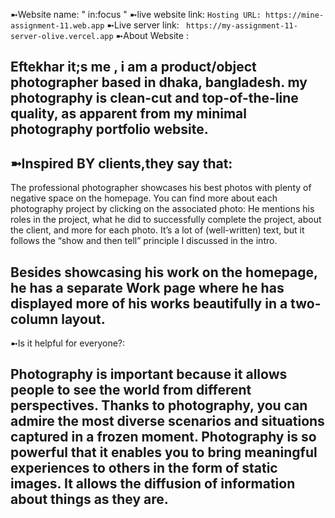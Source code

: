 ➼Website name:
" in:focus  "
➼live website link:
`Hosting URL: https://mine-assignment-11.web.app`
➼Live server link:
` https://my-assignment-11-server-olive.vercel.app`
➼About Website :
## Eftekhar it;s me , i am a product/object photographer based in dhaka, bangladesh. my photography is clean-cut and top-of-the-line quality, as apparent from my minimal photography portfolio website.

## ➼Inspired BY clients,they say that:
 The professional photographer showcases his best photos with plenty of negative space on the homepage. You can find more about each photography project by clicking on the associated photo: He mentions his roles in the project, what he did to successfully complete the project, about the client, and more for each photo. It’s a lot of (well-written) text, but it follows the “show and then tell” principle I discussed in the intro.

## Besides showcasing his work on the homepage, he has a separate Work page where he has displayed more of his works beautifully in a two-column layout.

➼Is it helpful for everyone?:
## Photography is important because it allows people to see the world from different perspectives. Thanks to photography, you can admire the most diverse scenarios and situations captured in a frozen moment. Photography is so powerful that it enables you to bring meaningful experiences to others in the form of static images. It allows the diffusion of information about things as they are.
